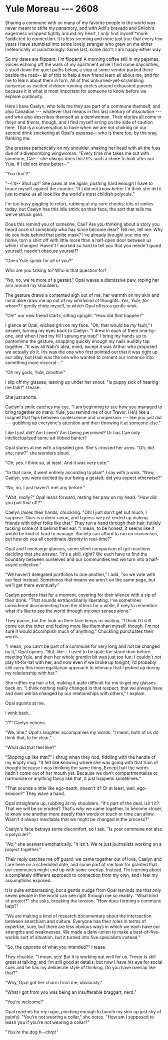 # Yule Moreau --- 2608

Sharing a commune with so many of my favorite people in the world was never meant to stifle my panamory, and with Adil's bravado and Shiloh's eagerness wrapped tightly around my heart, I only find myself *more *addicted to connection. It is less seeming and more just true that every few years I have stumbled into some lovely stranger who grew on me either meteorically or painstakingly. Some last, some don't; I am happy either way.

So my dates are flippant; *I'm* flippant! A morning coffee still in my pajamas, voices echoing off the walls of my apartment while I find some dayclothes, a stroll down the quiet paths below, a stop at some vendor parked there beside the road-- all of this to help a new friend learn all about me, and for me to learn about them in turn. All of this unhurried-yet-scrambling nonsense as excited children running circles around exhausted parents because it is what is most important for someone to know before we explore continuity.

Here I have Caelyn, who tells me they are part of a commune themself, and also Canadian --- whatever that means in this last century of dissolution --- and who also describes themself as a demiwoman. Their stories all come in *theys* and *thems*, though, and I find myself erring on the side of caution here. That is a conversation to have when we are not choking on our second drink snickering at Opal's expense-- who is there too, by the way, flanking me.

She presses pathetically on my shoulder, shaking her head with all the fuss due of a divebombing wingwoman. "Every time she takes me out with someone, Cae-- she *always* does this! It's such a chore to look after our Yule. If I did not know better--"

"You don't!"

"--I'd-- Shut *up!"* She paws at me again, pushing hard enough I have to brace myself against the counter. "If I did not know better I'd think she did it just to make us all look like the world's most childish polycule."

I'm too busy giggling to retort, rubbing at my sore cheeks; lots of smiles today, but Caelyn has this idle smirk on their face, the sort that tells me we've struck gold.

Does this remind you of someone, Cae? Are you thinking about a story you heard once of somebody who has since become dear? Tell me, tell me: Why do you hide behind that polite mask? I've already brought you into my home, torn a shirt off with little more than a half-open door between us while I changed. Haven't I worked *so* hard to tell you that you needn't guard yourself, needn't obscure yourself?

"Does Yule speak for all of you?"

Who are you talking to? Who is that question for?

"No, no, we're more of a gestalt." Opal waves a dismissive paw, roping her arm around my shoulders.

The gesture draws a contented sigh out of me; her warmth on my skin and mind alike draw me up out of my whirlwind of thoughts. *Yes, Yule; for whom?* I gently chide myself, to which Opal offers a gentle wink.

"Oh!" our new friend starts, sitting upright. "How did *that* happen?"

I glance at Opal, wicked grin on my face. "Oh, that would be *my* fault," I answer, turning my eyes back to Caelyn. "I drew in each of them one-by-one, and when I had my fill I sprung my trap!" I bring my hands up to pantomime the gesture, snapping quickly enough my nails audibly tap together. "It was all Nabi's idea, mind, except it was Arthur who proposed we actually *do* it. Iris was the one who first pointed out that it was right up our alley, but Hadi was the one who wanted to cement our romance into something more visceral--."

"Oh my *gods*, Yule, *breathe!"*

I slip off my glasses, leaning up under her snout. "Is puppy sick of hearing me talk?" I tease.

She just snorts.

Caelyn's smile catches my eye. "I am beginning to see how you managed to bring together so many. Yule, you remind me of our Trevor. He's like a magnet that flips between coalescence and compersion --- like you just did --- gobbling up everyone's attention and then throwing it at someone else."

Like *I* just did? Am I seen? Am I being perceived? Or has Cae only intellectualized some ad-libbed banter?

Opal stares at me with a lopsided grin. She's crossed her arms. "Oh, *did* she, now?" she wonders aloud.

"Oh, yes. I think so, at least. And it was *very* cute."

"In that case, it went entirely according to plan!" I say with a wink. "Now, Caelyn, you were excited by our being a gestalt; did you expect otherwise?"

"No, no, I just haven't met any before."

"Wait, *really?"* Opal leans forward, resting her paw on my head. "How did you pull *that* off?"

Caelyn raises their hands, chuckling. "Oh! I just don't get out much, I suppose. Ours is a demi-union, and I guess we just ended up making friends with other folks like that." They run a hand through their hair, futilely tucking some of it behind their ear. "I mean, to be honest, it seems like it would be kind of hard to manage. Society can afford to run on consensus, but how do you all coordinate *identity* in real-time?"

Opal and I exchange glances, some silent comparison of gut reactions deciding that she answer. "It's a skill, right? We each have to find the boundary between ourselves and our communities lest we turn into a half-assed collective."

"We haven't delegated portfolios to one another," I add, "so we vote with our feet instead. Sometimes that means we aren't on the same page, but we'll get there eventually."

Caelyn ponders that for a moment, covering for their silence with a sip of their drink. "That sounds extraordinarily liberating. I've sometimes considered disconnecting from the others for a while, if only to remember what it's like to see the world through my own senses alone."

They pause, but the look on their face keeps us waiting. "I think I'd still come out the other end feeling more like them than myself, though. I'm not sure it would accomplish much of anything." Chuckling punctuates their words.

"I mean, you can't be part of a commune for very long and not be changed by it," Opal opines. "But, like-- I used to be quite the stone dom before meeting Yule, and then her whole gremlin bit was just too fun; I couldn't *not* play tit-for-tat with her, and now even if we broke up *tonight*, I'd probably still carry this more egalitarian approach to intimacy that I picked up during my relationship with her."

She ruffles my hair a bit, making it quite difficult for me to get my glasses back on. "I think nothing really changed in that respect, that we always have and ever will be changed by our relationships with others," I explain.

Opal squints at me.

I wink back.

"*I?"* Caelyn echoes.

"We. She." Opal's laughter accompanies my words. "I mean, both of us *do* think that, to be clear."

"What did that feel like?"

"Slipping up like that?" I shrug when they nod, fiddling with the handle of my empty mug. "It felt like knowing where she was going with that train of thought because I was thinking the same thing. Except half the words hadn't come out of her mouth yet. Because we don't compartmentalize or harmonize or anything fancy like that, it just happens sometimes."

"That sounds a little like ego-death, doesn't it? Or at least, well, ego-erosion?" They wave a hand.

Opal straightens up, rubbing at my shoulders. "It's part of the deal, isn't it? That we will be so eroded? That's *why* we came together, to become closer, to know one another more deeply than words or touch or time can allow. Wasn't it always inevitable that we might be changed in the process?"

Caelyn's face betrays some discomfort, so I ask, "Is your commune not also a polycule?"

"*No,*" she answers emphatically. "It isn't. We're just journalists working on a project together."

Their reply catches me off guard; we came together out of love, Caelyn and I are here on a scheduled date, and some part of me took for granted that our communes might end up with some overlap. Instead, I'm learning about a completely different approach to connection from my own, and I feel my assumptions exposed.

It is quite embarrassing, but a gentle nudge from Opal reminds me that only seven people in the world can see right through me so readily. "What kind of project?" she asks, breaking the tension. "How does forming a commune help?"

"We are making a kind of research documentary about the intersection between anarchism and culture. Everyone has their roles in terms of expertise, sure, but there are less obvious ways in which we each have our strengths and weaknesses. We made a demi-union to make a best-of-five-worlds sort of situation, but it turned into five specialists instead."

"So, the *opposite* of what you intended?" I tease.

They chuckle. "I mean, yes! But it is working out well for us. Trevor is still great at talking, and I'm still good at details, but now I have his eye for social cues and he has my deliberate style of thinking. Do you have overlap like that?"

"Why, Opal got her charm from me, obviously."

"What I got from *you* was being an insufferable braggart, nerd."

"You're welcome!"

Opal reaches for my nape, pinching enough to bunch my skin up just shy of painful. "You're not wearing a collar," she notes. "How am I supposed to leash you if you're not wearing a collar?"

"*You're* the dog h--*chrp!"*
